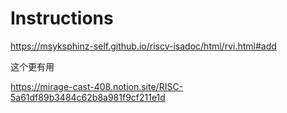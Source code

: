 # Instructions

https://msyksphinz-self.github.io/riscv-isadoc/html/rvi.html#add

这个更有用

https://mirage-cast-408.notion.site/RISC-5a61df89b3484c62b8a981f9cf211e1d